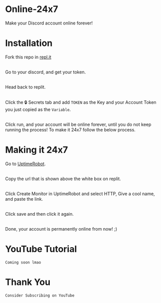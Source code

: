 # Online-24x7
Make your Discord account online forever! 

# Installation
Fork this repo in [repl.it](https://replit.com)

<br> Go to your discord, and get your token.

<br> Head back to replit.

<br> Click the 🔒 Secrets tab and add `TOKEN` as the Key and your Account Token you just copied as the `Variable`.

<br> Click run, and your account will be online forever, until you do not keep running the process! To make it 24x7 follow the below process.

# Making it 24x7

Go to [UptimeRobot](https://uptimerobot.com).

<br> Copy the url that is shown above the white box on replit.

<br> Click Create Monitor in UptimeRobot and select HTTP, Give a cool name, and paste the link.

<br> Click save and then click it again.

<br> Done, your account is permanently online from now! ;)

# YouTube Tutorial

`Coming soon lmao`

# Thank You

`Consider Subscribing on YouTube`
